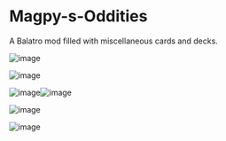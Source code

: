 # Magpy-s-Oddities
A Balatro mod filled with miscellaneous cards and decks.

![image](https://github.com/user-attachments/assets/a9d6fe70-97d5-4d24-8618-4cb0e80cf25e)

![image](https://github.com/user-attachments/assets/5f41cf36-d354-41f4-8f23-bf37ae8eaf69)

![image](https://github.com/user-attachments/assets/da4683d0-bd0d-4383-abf0-b1eb96d0c4f0)![image](https://github.com/user-attachments/assets/d583cea2-270d-41fe-98ab-bffa9371883c)

![image](https://github.com/user-attachments/assets/1fe6e8b8-1f61-4bbf-8450-ebdabd10138d)

![image](https://github.com/user-attachments/assets/86961dcb-77d5-4b1b-8afe-39f2f77d20cc)
